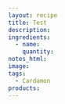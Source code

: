 ```yaml
---
layout: recipe
title: Test
description:
ingredients:
  - name:
    quantity:
notes_html:
image:
tags:
  - Cardamon
products:
---
```




